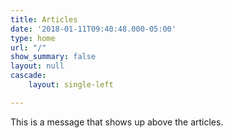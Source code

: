 ```yaml
---
title: Articles
date: '2018-01-11T09:40:48.000-05:00'
type: home
url: "/"
show_summary: false
layout: null
cascade:
    layout: single-left

---
```

This is a message that shows up above the articles.